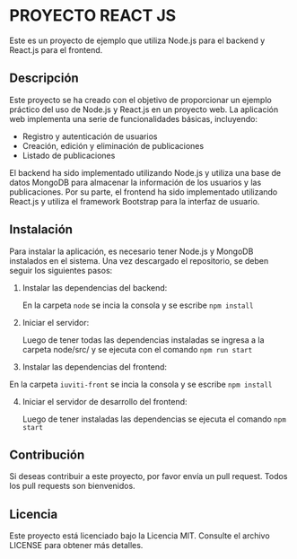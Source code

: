 # PROYECTO REACT JS

Este es un proyecto de ejemplo que utiliza Node.js para el backend y React.js para el frontend.

## Descripción

Este proyecto se ha creado con el objetivo de proporcionar un ejemplo práctico del uso de Node.js y React.js en un proyecto web. La aplicación web implementa una serie de funcionalidades básicas, incluyendo:

- Registro y autenticación de usuarios
- Creación, edición y eliminación de publicaciones
- Listado de publicaciones

El backend ha sido implementado utilizando Node.js y utiliza una base de datos MongoDB para almacenar la información de los usuarios y las publicaciones. Por su parte, el frontend ha sido implementado utilizando React.js y utiliza el framework Bootstrap para la interfaz de usuario.

## Instalación

Para instalar la aplicación, es necesario tener Node.js y MongoDB instalados en el sistema. Una vez descargado el repositorio, se deben seguir los siguientes pasos:

1. Instalar las dependencias del backend:
   
   En la carpeta `node` se incia la consola y se escribe `npm install`
   

2. Iniciar el servidor:
   
   Luego de tener todas las dependencias instaladas se ingresa a la carpeta
   node/src/ y se ejecuta con el comando `npm run start`

3. Instalar las dependencias del frontend:

  En la carpeta `iuviti-front` se incia la consola y se escribe `npm install`


4. Iniciar el servidor de desarrollo del frontend:
   
   Luego de tener instaladas las dependencias se ejecuta el comando
   `npm start` 


## Contribución

Si deseas contribuir a este proyecto, por favor envía un pull request. Todos los pull requests son bienvenidos.

## Licencia

Este proyecto está licenciado bajo la Licencia MIT. Consulte el archivo LICENSE para obtener más detalles.
